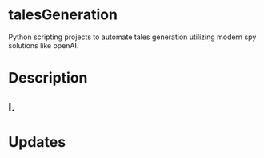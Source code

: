 # talesGeneration
Python scripting projects to automate tales generation utilizing modern spy solutions like openAI.


# Description

 ## I.



# Updates 


